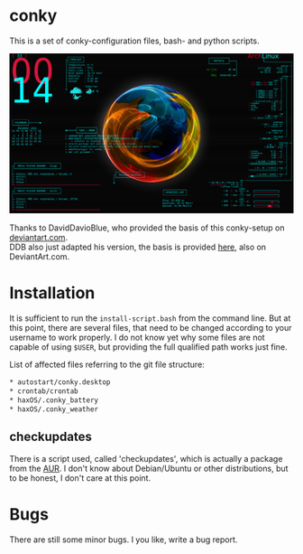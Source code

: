 # conky

This is a set of conky-configuration files, bash- and python scripts.

![Screenshot](images/screenshot.png "Screenshot")

Thanks to DavidDavioBlue, who provided the basis of this conky-setup on [deviantart.com][ddbda-link].  
DDB also just adapted his version, the basis is provided [here][ddb-basis], also on DeviantArt.com.

# Installation

It is sufficient to run the `install-script.bash` from the command line. But at
this point, there are several files, that need to be changed according to your
username to work properly. I do not know yet why some files are not capable of
using `$USER`, but providing the full qualified path works just fine.

List of affected files referring to the git file structure:

    * autostart/conky.desktop
    * crontab/crontab
    * haxOS/.conky_battery
    * haxOS/.conky_weather

## checkupdates

There is a script used, called 'checkupdates', which is actually a package from
the [AUR][aur-checkupdates]. I don't know about Debian/Ubuntu or other
distributions, but to be honest, I don't care at this point.

# Bugs

There are still some minor bugs. I you like, write a bug report.

[ddbda-link]: http://daviddavioblue.deviantart.com/art/haxOS-Conky-454353060 "DavidDavioBlue - haxOS Conky on DeviantArt.com"
[ddb-basis]: http://0x6c756b65.deviantart.com/art/slacker-conky-config-207760045 "0x6c756b65 - slacker conky config on DeviantArt.com"
[aur-checkupdates]: https://aur.archlinux.org/packages/?O=0&K=checkupdates "CheckUpdates"

